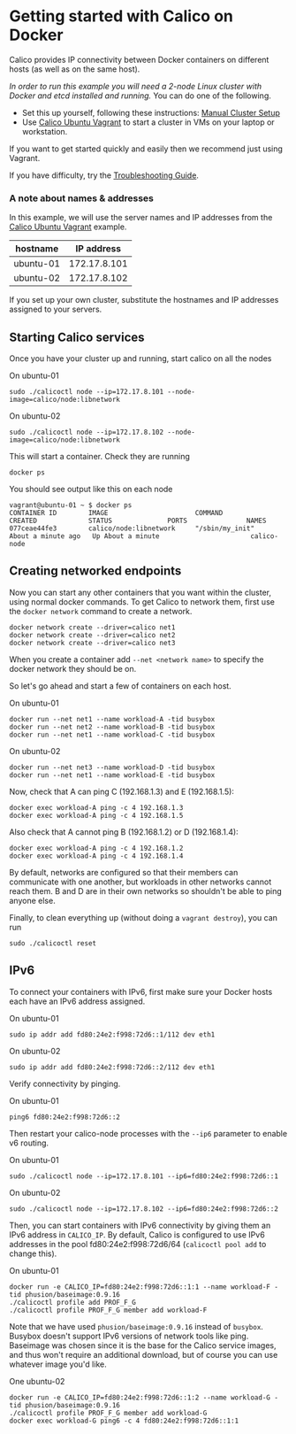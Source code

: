 # Getting started with Calico on Docker

Calico provides IP connectivity between Docker containers on different hosts (as well as on the same host).

*In order to run this example you will need a 2-node Linux cluster with Docker and etcd installed and running.*  You can do one of the following.
* Set this up yourself, following these instructions: [Manual Cluster Setup](./ManualClusterSetup.md)
* Use [Calico Ubuntu Vagrant][calico-ubuntu-vagrant] to start a cluster in VMs on your laptop or workstation.

If you want to get started quickly and easily then we recommend just using Vagrant.

If you have difficulty, try the [Troubleshooting Guide](./Troubleshooting.md).

### A note about names & addresses
In this example, we will use the server names and IP addresses from the [Calico Ubuntu Vagrant][calico-ubuntu-vagrant] example.

| hostname   | IP address   |
|------------|--------------|
| ubuntu-01  | 172.17.8.101 |
| ubuntu-02  | 172.17.8.102 |

If you set up your own cluster, substitute the hostnames and IP addresses assigned to your servers.

## Starting Calico services<a id="calico-services"></a>

Once you have your cluster up and running, start calico on all the nodes

On ubuntu-01

    sudo ./calicoctl node --ip=172.17.8.101 --node-image=calico/node:libnetwork

On ubuntu-02

    sudo ./calicoctl node --ip=172.17.8.102 --node-image=calico/node:libnetwork

This will start a container. Check they are running

    docker ps

You should see output like this on each node

    vagrant@ubuntu-01 ~ $ docker ps
    CONTAINER ID        IMAGE                      COMMAND                CREATED             STATUS              PORTS               NAMES
    077ceae44fe3        calico/node:libnetwork     "/sbin/my_init"     About a minute ago   Up About a minute                       calico-node

## Creating networked endpoints

Now you can start any other containers that you want within the cluster, using normal docker commands. To get Calico to network them, first use the `docker network` command to create a network.

    docker network create --driver=calico net1
    docker network create --driver=calico net2
    docker network create --driver=calico net3

When you create a container add `--net <network name>` to specify the docker network they should be on.

So let's go ahead and start a few of containers on each host.

On ubuntu-01

    docker run --net net1 --name workload-A -tid busybox
    docker run --net net2 --name workload-B -tid busybox
    docker run --net net1 --name workload-C -tid busybox

On ubuntu-02

    docker run --net net3 --name workload-D -tid busybox
    docker run --net net1 --name workload-E -tid busybox

Now, check that A can ping C (192.168.1.3) and E (192.168.1.5):

    docker exec workload-A ping -c 4 192.168.1.3
    docker exec workload-A ping -c 4 192.168.1.5

Also check that A cannot ping B (192.168.1.2) or D (192.168.1.4):

    docker exec workload-A ping -c 4 192.168.1.2
    docker exec workload-A ping -c 4 192.168.1.4

By default, networks are configured so that their members can communicate with one another, but workloads in other networks cannot reach them.  B and D are in their own networks so shouldn't be able to ping anyone else.

Finally, to clean everything up (without doing a `vagrant destroy`), you can run

    sudo ./calicoctl reset


## IPv6
To connect your containers with IPv6, first make sure your Docker hosts each have an IPv6 address assigned.

On ubuntu-01

    sudo ip addr add fd80:24e2:f998:72d6::1/112 dev eth1

On ubuntu-02

    sudo ip addr add fd80:24e2:f998:72d6::2/112 dev eth1

Verify connectivity by pinging.

On ubuntu-01

    ping6 fd80:24e2:f998:72d6::2

Then restart your calico-node processes with the `--ip6` parameter to enable v6 routing.

On ubuntu-01

    sudo ./calicoctl node --ip=172.17.8.101 --ip6=fd80:24e2:f998:72d6::1

On ubuntu-02

    sudo ./calicoctl node --ip=172.17.8.102 --ip6=fd80:24e2:f998:72d6::2

Then, you can start containers with IPv6 connectivity by giving them an IPv6 address in `CALICO_IP`. By default, Calico is configured to use IPv6 addresses in the pool fd80:24e2:f998:72d6/64 (`calicoctl pool add` to change this).

On ubuntu-01

    docker run -e CALICO_IP=fd80:24e2:f998:72d6::1:1 --name workload-F -tid phusion/baseimage:0.9.16
    ./calicoctl profile add PROF_F_G
    ./calicoctl profile PROF_F_G member add workload-F

Note that we have used `phusion/baseimage:0.9.16` instead of `busybox`.  Busybox doesn't support IPv6 versions of network tools like ping.  Baseimage was chosen since it is the base for the Calico service images, and thus won't require an additional download, but of course you can use whatever image you'd like.

One ubuntu-02

    docker run -e CALICO_IP=fd80:24e2:f998:72d6::1:2 --name workload-G -tid phusion/baseimage:0.9.16
    ./calicoctl profile PROF_F_G member add workload-G
    docker exec workload-G ping6 -c 4 fd80:24e2:f998:72d6::1:1

[calico-ubuntu-vagrant]: https://github.com/Metaswitch/calico-ubuntu-vagrant-example